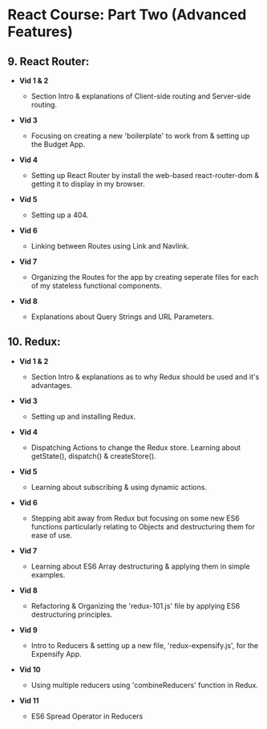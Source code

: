 # React Course: Part Two (Advanced Features)

## 9. React Router:
* **Vid 1 & 2** 
    - Section Intro & explanations of Client-side routing and Server-side routing.

* **Vid 3** 
    - Focusing on creating a new 'boilerplate' to work from & setting up the Budget App.

* **Vid 4**
    - Setting up React Router by install the web-based react-router-dom & getting it to display in my browser.

* **Vid 5** 
    - Setting up a 404.

* **Vid 6** 
    - Linking between Routes using Link and Navlink.

* **Vid 7**
    - Organizing the Routes for the app by creating seperate files for each of my stateless functional components.

* **Vid 8**
    - Explanations about Query Strings and URL Parameters.

## 10. Redux:
* **Vid 1 & 2**
    - Section Intro & explanations as to why Redux should be used and it's advantages.

* **Vid 3**
    - Setting up and installing Redux.

* **Vid 4**
    - Dispatching Actions to change the Redux store. Learning about getState(), dispatch() & createStore().

* **Vid 5**
    - Learning about subscribing & using dynamic actions.

* **Vid 6**
    - Stepping abit away from Redux but focusing on some new ES6 functions particularly relating to Objects and destructuring them for ease of use.

* **Vid 7**
    - Learning about ES6 Array destructuring & applying them in simple examples.

* **Vid 8**
    - Refactoring & Organizing the 'redux-101.js' file by applying ES6 destructuring principles.

* **Vid 9**
    - Intro to Reducers & setting up a new file, 'redux-expensify.js', for the Expensify App.

* **Vid 10**
    - Using multiple reducers using 'combineReducers' function in Redux.

* **Vid 11**
    - ES6 Spread Operator in Reducers